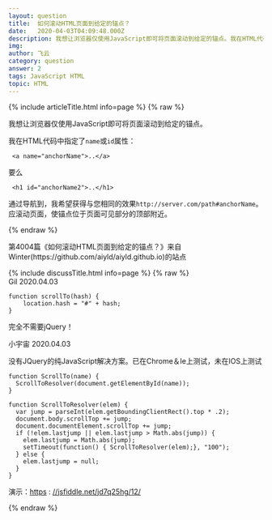 ```yaml
---
layout: question
title:  如何滚动HTML页面到给定的锚点？
date:   2020-04-03T04:09:48.000Z
description: 我想让浏览器仅使用JavaScript即可将页面滚动到给定的锚点。我在HTML代码中指定了name或id属性： <a name="anchorNa...
img: 
author: 飞云
category: question
answer: 2
tags: JavaScript HTML
topic: HTML
---
```

<div class="article-root">
  <div class="article">
    {% include articleTitle.html info=page %}
    {% raw %}
    <div class="article-content"><p><font style="vertical-align: inherit;"><font style="vertical-align: inherit;">我想让浏览器仅使用JavaScript即可将页面滚动到给定的锚点。</font></font></p>

<p><font style="vertical-align: inherit;"><font style="vertical-align: inherit;">我</font><font style="vertical-align: inherit;">在HTML代码中</font><font style="vertical-align: inherit;">指定了</font></font><code>name</code><font style="vertical-align: inherit;"><font style="vertical-align: inherit;">或</font></font><code>id</code><font style="vertical-align: inherit;"><font style="vertical-align: inherit;">属性：</font></font></p>

<pre><code> &lt;a name="anchorName"&gt;..&lt;/a&gt;
</code></pre>

<p><font style="vertical-align: inherit;"><font style="vertical-align: inherit;">要么</font></font></p>

<pre><code> &lt;h1 id="anchorName2"&gt;..&lt;/h1&gt;
</code></pre>

<p><font style="vertical-align: inherit;"><font style="vertical-align: inherit;">通过导航到，我希望获得与您相同的效果</font></font><code>http://server.com/path#anchorName</code><font style="vertical-align: inherit;"><font style="vertical-align: inherit;">。</font><font style="vertical-align: inherit;">应滚动页面，使锚点位于页面可见部分的顶部附近。</font></font></p></div>
    {% endraw %}
  </div>
  <p class="winter_mark">第4004篇《如何滚动HTML页面到给定的锚点？》来自Winter(https://github.com/aiyld/aiyld.github.io)的站点</p>
  <div class="discuss-wrapper">
    {% include discussTitle.html info=page %}
    {% raw %}
    <div class="discuss-item">
        <div class="discuss-parent">
          <div class="discuss-meta">
            <span class="discuss-user">Gil</span>
            <span class="discuss-time">2020.04.03</span>
          </div>
          <div class="discuss-comment"><pre><code>function scrollTo(hash) {<font></font>
    location.hash = "#" + hash;<font></font>
}<font></font>
</code></pre>

<p><font style="vertical-align: inherit;"><font style="vertical-align: inherit;">完全不需要jQuery！</font></font></p></div>
        </div></div><div class="discuss-item">
        <div class="discuss-parent">
          <div class="discuss-meta">
            <span class="discuss-user">小宇宙</span>
            <span class="discuss-time">2020.04.03</span>
          </div>
          <div class="discuss-comment"><p><font style="vertical-align: inherit;"><font style="vertical-align: inherit;">没有JQuery的纯JavaScript解决方案。</font><font style="vertical-align: inherit;">已在Chrome＆Ie上测试，未在IOS上测试</font></font></p>

<pre><code>function ScrollTo(name) {<font></font>
  ScrollToResolver(document.getElementById(name));<font></font>
}<font></font>
<font></font>
function ScrollToResolver(elem) {<font></font>
  var jump = parseInt(elem.getBoundingClientRect().top * .2);<font></font>
  document.body.scrollTop += jump;<font></font>
  document.documentElement.scrollTop += jump;<font></font>
  if (!elem.lastjump || elem.lastjump &gt; Math.abs(jump)) {<font></font>
    elem.lastjump = Math.abs(jump);<font></font>
    setTimeout(function() { ScrollToResolver(elem);}, "100");<font></font>
  } else {<font></font>
    elem.lastjump = null;<font></font>
  }<font></font>
}<font></font>
</code></pre>

<p><font style="vertical-align: inherit;"><font style="vertical-align: inherit;">演示：</font><a href="https://jsfiddle.net/jd7q25hg/12/"><font style="vertical-align: inherit;">https</font></a><font style="vertical-align: inherit;"> : </font></font><a href="https://jsfiddle.net/jd7q25hg/12/"><font style="vertical-align: inherit;"><font style="vertical-align: inherit;">//jsfiddle.net/jd7q25hg/12/</font></font></a></p></div>
        </div></div>
    {% endraw %}
  </div>
<div>
